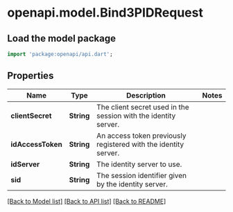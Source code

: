 # openapi.model.Bind3PIDRequest

## Load the model package
```dart
import 'package:openapi/api.dart';
```

## Properties
Name | Type | Description | Notes
------------ | ------------- | ------------- | -------------
**clientSecret** | **String** | The client secret used in the session with the identity server. | 
**idAccessToken** | **String** | An access token previously registered with the identity server. | 
**idServer** | **String** | The identity server to use. | 
**sid** | **String** | The session identifier given by the identity server. | 

[[Back to Model list]](../README.md#documentation-for-models) [[Back to API list]](../README.md#documentation-for-api-endpoints) [[Back to README]](../README.md)


